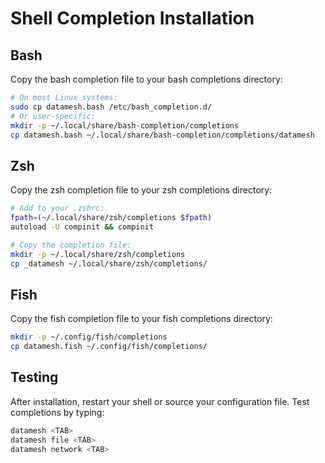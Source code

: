 # Shell Completion Installation

## Bash
Copy the bash completion file to your bash completions directory:
```bash
# On most Linux systems:
sudo cp datamesh.bash /etc/bash_completion.d/
# Or user-specific:
mkdir -p ~/.local/share/bash-completion/completions
cp datamesh.bash ~/.local/share/bash-completion/completions/datamesh
```

## Zsh
Copy the zsh completion file to your zsh completions directory:
```bash
# Add to your .zshrc:
fpath=(~/.local/share/zsh/completions $fpath)
autoload -U compinit && compinit

# Copy the completion file:
mkdir -p ~/.local/share/zsh/completions
cp _datamesh ~/.local/share/zsh/completions/
```

## Fish
Copy the fish completion file to your fish completions directory:
```bash
mkdir -p ~/.config/fish/completions
cp datamesh.fish ~/.config/fish/completions/
```

## Testing
After installation, restart your shell or source your configuration file.
Test completions by typing:
```bash
datamesh <TAB>
datamesh file <TAB>
datamesh network <TAB>
```
